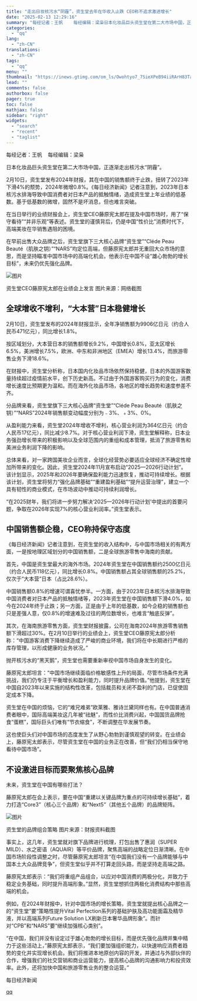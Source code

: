 ```yaml
---
title: "走出日妆核污水“阴霾”，资生堂去年在华收入止跌 CEO称不追求激进增长"
date: "2025-02-13 12:29:16"
summary: "每经记者：王帆    每经编辑：梁枭日本化妆品巨头资生堂在第二大市场中国，正逐渐走出核污水“阴霾”。..."
categories:
  - "qq"
lang:
  - "zh-CN"
translations:
  - "zh-CN"
tags:
  - "qq"
menu: ""
thumbnail: "https://inews.gtimg.com/om_ls/Owohtyo7_7SieXPeB94iiRArH83TaJO9QFtC5w9u2a0zwAA_640360/0"
lead: ""
comments: false
authorbox: false
pager: true
toc: false
mathjax: false
sidebar: "right"
widgets:
  - "search"
  - "recent"
  - "taglist"
---
```


每经记者：王帆    每经编辑：梁枭

日本化妆品巨头资生堂在第二大市场中国，正逐渐走出核污水“阴霾”。

2月10日，资生堂发布2024年财报，其在中国的销售额终于止跌，扭转了2023年下滑4%的颓势，2024年微增0.8%。《每日经济新闻》记者注意到，2023年日本核污水排海导致中国消费者对日本产品的抵触情绪，造成资生堂上年业绩的低基数。基于低基数的微增，固然不是坏消息，但也难言突破。

在当日举行的业绩财报会上，资生堂CEO藤原宪太郎在提及中国市场时，用了“保守看待”“并非乐观”等表述。资生堂的谨慎背后，仍是中国“性价比”消费时代下，高端美妆在华销售遇阻的困境。

在早前出售大众品牌之后，资生堂旗下三大核心品牌“资生堂”“Cléde Peau Beauté（肌肤之钥）”“NARS”均定位高端，但藤原宪太郎并无重回大众市场的意思，而是坚持瞄准中国市场中的高端化机会。他表示在中国不设“雄心勃勃的增长目标”，未来仍优先强化品牌。

![图片](https://inews.gtimg.com/om_bt/O52GdcvOrp5Vi5bpwy-Rkfv5bnoSG0-bWe0xYdR5UvDacAA/641)

资生堂CEO藤原宪太郎在业绩会上发言 图片来源：网络截图

全球增收不增利，“大本营”日本稳健增长
-------------------

2月10日，资生堂发布的2024年财报显示，全年净销售额为9906亿日元（约合人民币471亿元），同比增长1.8%。

按区域划分，大本营日本的销售额增长9.2%，中国增长0.8%，亚太区增长6.5%，美洲增长7.5%，欧洲、中东和非洲地区（EMEA）增长13.4%，而旅游零售业务下滑18.6%。

在财报中，资生堂分析称，日本国内化妆品市场依然保持稳健，日本的外国游客数量持续超过疫情前水平，创下历史新高。不过由于外国游客购买行为的变化，消费增长速度比预期更为温和。而在海外化妆品市场，各地区的增长趋势和速度参差不齐。

分品牌来看，资生堂旗下三大核心品牌“资生堂”“Cléde Peau Beauté（肌肤之钥）”“NARS”2024年销售额变动幅度分别为﹣3%、﹢3%、0%。

从盈利能力来看，资生堂2024年增收不增利，核心营业利润为364亿日元（约合人民币17亿元），同比减少8.7%。对于核心营业利润下滑，资生堂解释称，日本业务强劲增长带来的积极影响以及全球范围内的重组和成本管理，抵消了旅游零售和美洲业务利润下降的影响。

总体来看，对一家跨国美妆企业而言，全球化经营势必要适应全球经济不确定性增加所带来的变化。因此，资生堂2024年11月宣布启动“2025—2026行动计划”。该计划显示，2025年和2026年要确保盈利能力迅速恢复，推动可持续增长。根据该计划，资生堂将努力“强化品牌基础”“重建盈利基础”“提升运营治理”，建立一个具有韧性的商业模式，在市场波动中推动可持续利润增长。

“在2025财年，我们将进一步努力解决‘2025—2026年行动计划’中提出的首要问题，争取在2026年实现7%的核心营业利润率。”资生堂表示。

中国销售额企稳，CEO称持保守态度
-----------------

《每日经济新闻》记者注意到，在资生堂的收入结构中，与中国市场相关的有两方面，一是按地理区域划分的中国销售额，二是全球旅游零售中海南的贡献。

首先，中国是资生堂最大的海外市场。2024年资生堂在中国销售额约2500亿日元（约合人民币118亿元），同比增长0.8%。中国销售额占其全球销售额的25.2%，仅次于“大本营”日本（占比28.6%）。

中国销售额0.8%的增速可谓喜忧参半。一方面，由于2023年日本核污水排海导致中国消费者对日本产品的抵触情绪等，2023年资生堂在中国销售额下滑4.0%，如今在2024年终于止跌；另一方面，正是由于上年的低基数，如今企稳的销售额也只是差强人意，仅0.8%的增速难及过往的两位数增长，也难言“触底反弹”。

其次，在海南旅游零售方面，资生堂财报披露，公司在海南2024年旅游零售销售额下滑超过30%。在2月10日举行的业绩会上，资生堂CEO藤原宪太郎分析称：“中国游客消费下降继续造成了严峻的商业环境，我们将在中长期进行严格的库存管理，以形成健康的业务状况。”

抛开核污水的“黑天鹅”，资生堂也需要重新审视中国市场自身发生的变化。

藤原宪太郎坦言：“中国市场继续面临价格敏感性上升的局面，尽管市场条件充满挑战，我们仍专注于平衡增长和盈利能力，同时提升品牌价值。”他提到，资生堂在中国自2023年以来实施的结构性改革，包括裁员和关闭不盈利的门店，已促使固定成本下降。

资生堂在中国的烦恼，它的“难兄难弟”欧莱雅、雅诗兰黛同样也有。在中国普通消费者眼中，国际高端美妆这几年被“祛魅”，而性价比消费兴起，中国国货品牌抢食“蛋糕”，国际巨头们唯有“节衣缩食”，不断调整在华发展节奏。

这也使巨头们对中国市场的态度发生了从野心勃勃到谨慎观望的转变。在业绩会上，藤原宪太郎表示，尽管资生堂在中国的业务正在改善，但“我们仍相当保守地看待中国市场”。

不设激进目标而要聚焦核心品牌
--------------

未来，资生堂在中国有哪些打法？

藤原宪太郎在会上表示，要在中国“重建以关键品牌为重点的可持续增长基础”，着力打造“Core3”（核心三个品牌）和“Next5”（其他五个品牌）的品牌矩阵。

![图片](https://inews.gtimg.com/om_bt/O0f3Y2kutwmtFnpwpoQbCuuAWLkJbQkS3Iowva3pmFWaMAA/641)

资生堂的品牌组合策略 图片来源：财报资料截图

事实上，这几年，资生堂就对旗下品牌进行梳理，打包出售了惠润（SUPER MILD）、水之密语（AQUAIR）等平价品牌，聚焦高端的战略定位日渐清晰。在中国市场阶段性调整之时，尽管藤原宪太郎坦言“在中国我们没有一个品牌能够与中国本土大众品牌竞争”，但资生堂似乎并不打算走回头路，而是坚持走高端之路。

藤原宪太郎表示：“我们将重组产品组合，以应对中国消费的两极分化，并致力于稳定业务基础，同时提升高端形象。”显然，资生堂想抓住两极化消费结构中那些高端的机会。

例如，在2024年财报中，针对中国市场的增长策略，资生堂就提出核心品牌之一的“资生堂”要“策略性提升Vital Perfection系列的基础护肤及高功能面霜及精华液，并以高端系列Future Solution LX刷新日本奢华品牌形象”。而针对“CPB”和“NARS”要“继续加强核心类别”。

“在中国，我们并没有设定过于雄心勃勃的增长目标，而是优先强化品牌并集中精力于这些活动上，”藤原宪太郎表示，“我们要加强组织能力，以快速响应消费者趋势的变化并实现增长机会。我们将推进本地原创内容的开发，并通过与外部伙伴的合作，增强我们的社交营销和商业运营能力，提高核心品牌的沟通影响力和投资效率。此外，还将加快中国和旅游零售业务的整合运营。”

  

每日经济新闻

[qq](https://new.qq.com/rain/a/20250213A03W6Z00)
